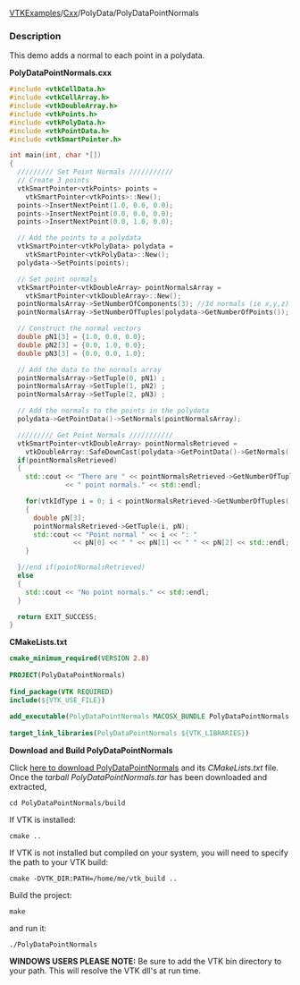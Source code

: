 [VTKExamples](/home/)/[Cxx](/Cxx)/PolyData/PolyDataPointNormals

### Description
This demo adds a normal to each point in a polydata.

**PolyDataPointNormals.cxx**
```c++
#include <vtkCellData.h>
#include <vtkCellArray.h>
#include <vtkDoubleArray.h>
#include <vtkPoints.h>
#include <vtkPolyData.h>
#include <vtkPointData.h>
#include <vtkSmartPointer.h>

int main(int, char *[])
{
  ///////// Set Point Normals ///////////
  // Create 3 points
  vtkSmartPointer<vtkPoints> points =
    vtkSmartPointer<vtkPoints>::New();
  points->InsertNextPoint(1.0, 0.0, 0.0);
  points->InsertNextPoint(0.0, 0.0, 0.0);
  points->InsertNextPoint(0.0, 1.0, 0.0);

  // Add the points to a polydata
  vtkSmartPointer<vtkPolyData> polydata =
    vtkSmartPointer<vtkPolyData>::New();
  polydata->SetPoints(points);

  // Set point normals
  vtkSmartPointer<vtkDoubleArray> pointNormalsArray =
    vtkSmartPointer<vtkDoubleArray>::New();
  pointNormalsArray->SetNumberOfComponents(3); //3d normals (ie x,y,z)
  pointNormalsArray->SetNumberOfTuples(polydata->GetNumberOfPoints());

  // Construct the normal vectors
  double pN1[3] = {1.0, 0.0, 0.0};
  double pN2[3] = {0.0, 1.0, 0.0};
  double pN3[3] = {0.0, 0.0, 1.0};

  // Add the data to the normals array
  pointNormalsArray->SetTuple(0, pN1) ;
  pointNormalsArray->SetTuple(1, pN2) ;
  pointNormalsArray->SetTuple(2, pN3) ;

  // Add the normals to the points in the polydata
  polydata->GetPointData()->SetNormals(pointNormalsArray);

  ///////// Get Point Normals ///////////
  vtkSmartPointer<vtkDoubleArray> pointNormalsRetrieved =
    vtkDoubleArray::SafeDownCast(polydata->GetPointData()->GetNormals());
  if(pointNormalsRetrieved)
  {
    std::cout << "There are " << pointNormalsRetrieved->GetNumberOfTuples()
              << " point normals." << std::endl;

    for(vtkIdType i = 0; i < pointNormalsRetrieved->GetNumberOfTuples(); i++)
    {
      double pN[3];
      pointNormalsRetrieved->GetTuple(i, pN);
      std::cout << "Point normal " << i << ": "
                << pN[0] << " " << pN[1] << " " << pN[2] << std::endl;
    }

  }//end if(pointNormalsRetrieved)
  else
  {
    std::cout << "No point normals." << std::endl;
  }

  return EXIT_SUCCESS;
}
```
**CMakeLists.txt**
```cmake
cmake_minimum_required(VERSION 2.8)
 
PROJECT(PolyDataPointNormals)
 
find_package(VTK REQUIRED)
include(${VTK_USE_FILE})
 
add_executable(PolyDataPointNormals MACOSX_BUNDLE PolyDataPointNormals.cxx)
 
target_link_libraries(PolyDataPointNormals ${VTK_LIBRARIES})
```

**Download and Build PolyDataPointNormals**

Click [here to download PolyDataPointNormals](https://github.com/lorensen/VTKWikiExamplesTarballs/raw/master/PolyDataPointNormals.tar) and its *CMakeLists.txt* file.
Once the *tarball PolyDataPointNormals.tar* has been downloaded and extracted,
```
cd PolyDataPointNormals/build 
```
If VTK is installed:
```
cmake ..
```
If VTK is not installed but compiled on your system, you will need to specify the path to your VTK build:
```
cmake -DVTK_DIR:PATH=/home/me/vtk_build ..
```
Build the project:
```
make
```
and run it:
```
./PolyDataPointNormals
```
**WINDOWS USERS PLEASE NOTE:** Be sure to add the VTK bin directory to your path. This will resolve the VTK dll's at run time.

